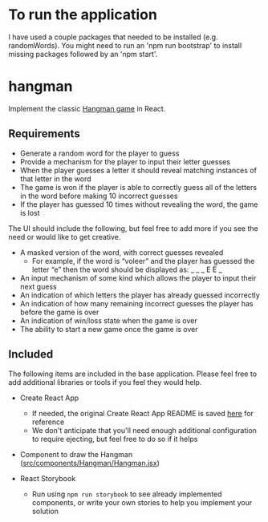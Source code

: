 # To run the application

I have used a couple packages that needed to be installed (e.g. randomWords). You might need to run an 'npm run bootstrap' to install missing packages followed by an 'npm start'.

# hangman

Implement the classic [Hangman
game](<https://en.wikipedia.org/wiki/Hangman_(game)>) in React.

## Requirements

- Generate a random word for the player to guess
- Provide a mechanism for the player to input their letter guesses
- When the player guesses a letter it should reveal matching instances of
  that letter in the word
- The game is won if the player is able to correctly guess all of the letters
  in the word before making 10 incorrect guesses
- If the player has guessed 10 times without revealing the word, the game is
  lost

The UI should include the following, but feel free to add more if you see the
need or would like to get creative.

- A masked version of the word, with correct guesses revealed
  - For example, if the word is “voleer” and the player has guessed the
    letter “e” then the word should be displayed as: \_ \_ _ E E _
- An input mechanism of some kind which allows the player to input their next guess
- An indication of which letters the player has already guessed incorrectly
- An indication of how many remaining incorrect guesses the player has before
  the game is over
- An indication of win/loss state when the game is over
- The ability to start a new game once the game is over

## Included

The following items are included in the base application. Please feel free to
add additional libraries or tools if you feel they would help.

- Create React App

  - If needed, the original Create React App README is saved
    [here](README_CRA.md) for reference
  - We don't anticipate that you'll need enough additional configuration to
    require ejecting, but feel free to do so if it helps

- Component to draw the Hangman
  ([src/components/Hangman/Hangman.jsx](src/components/Hangman/Hangman.jsx))

- React Storybook
  - Run using `npm run storybook` to see already implemented components, or
    write your own stories to help you implement your solution
